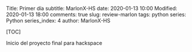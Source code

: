 Title: Primer día
subtitle: MarlonX-HS
date: 2020-01-13 10:00
Modified: 2020-01-13 18:00
comments: true
slug: review-marlon
tags: python
series: Python
series_index: 4
author: MarlonX-HS

<!-- PELICAN_BEGIN_SUMMARY -->
[TOC]

Inicio del proyecto final para hackspace

<!-- PELICAN_END_SUMMARY -->